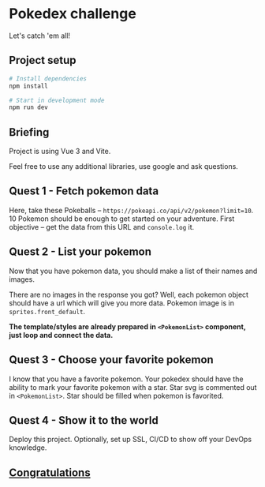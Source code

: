 # Pokedex challenge

Let's catch 'em all!

## Project setup

```sh
# Install dependencies
npm install

# Start in development mode
npm run dev
```

## Briefing

Project is using Vue 3 and Vite.

Feel free to use any additional libraries, use google and ask questions.

## Quest 1 - Fetch pokemon data

Here, take these Pokeballs – `https://pokeapi.co/api/v2/pokemon?limit=10`. 10 Pokemon should be enough to get started on your adventure. First objective – get the data from this URL and `console.log` it.

## Quest 2 - List your pokemon

Now that you have pokemon data, you should make a list of their names and images.

There are no images in the response you got? Well, each pokemon object should have a url which will give you more data. Pokemon image is in `sprites.front_default`.

**The template/styles are already prepared in `<PokemonList>` component, just loop and connect the data.**

## Quest 3 - Choose your favorite pokemon

I know that you have a favorite pokemon. Your pokedex should have the ability to mark your favorite pokemon with a star. Star svg is commented out in `<PokemonList>`. Star should be filled when pokemon is favorited.

## Quest 4 - Show it to the world

Deploy this project. Optionally, set up SSL, CI/CD to show off your DevOps knowledge.

## [Congratulations](https://www.youtube.com/watch?v=oyFQVZ2h0V8)
